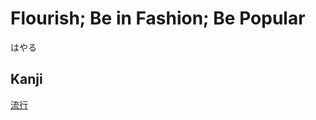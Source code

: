 # Flourish; Be in Fashion; Be Popular
はやる

## Kanji
[流](../Kanji/kanji-dict/流.md)[行](../Kanji/kanji-dict/行.md)